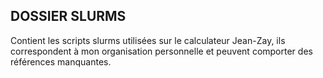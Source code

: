 ## DOSSIER SLURMS

Contient les scripts slurms utilisées sur le calculateur Jean-Zay, ils correspondent à mon organisation personnelle et peuvent comporter des références manquantes. 